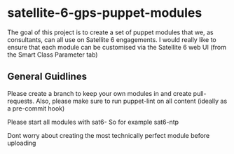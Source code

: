 # satellite-6-gps-puppet-modules

The goal of this project is to create a set of puppet modules that we, as consultants, can all use on Satellite 6 engagements. I would really like to ensure that each module can be customised via the Satellite 6 web UI (from the Smart Class Parameter tab)

## General Guidlines
Please create a branch to keep your own modules in and create pull-requests. Also, please make sure to run puppet-lint on all content (ideally as a pre-commit hook)

Please start all modules with sat6-    So for example sat6-ntp

Dont worry about creating the most technically perfect module before uploading
